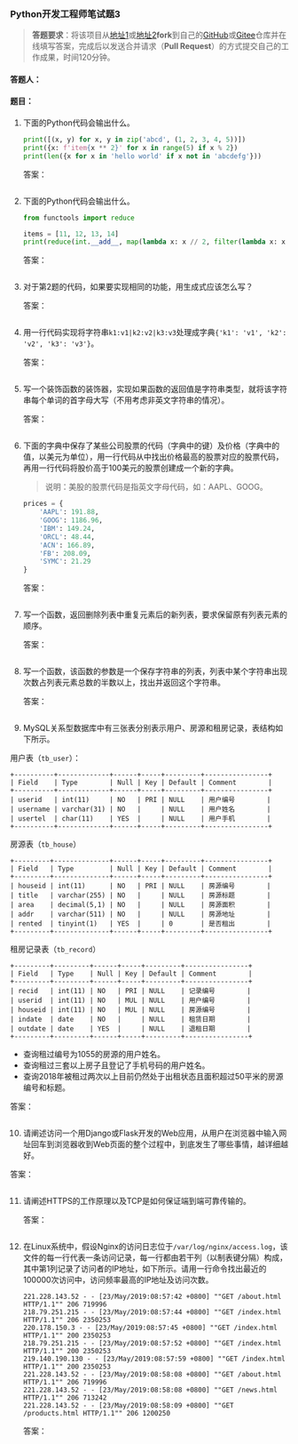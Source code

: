 ### Python开发工程师笔试题3

> **答题要求**：将该项目从[地址1](<https://github.com/jackfrued/python-interview-2019>)或[地址2](<https://gitee.com/jackfrued/python-interview-2019>)**fork**到自己的[GitHub](<https://github.com/>)或[Gitee](https://gitee.com)仓库并在线填写答案，完成后以发送合并请求（**Pull Request**）的方式提交自己的工作成果，时间120分钟。

#### 答题人：

#### 题目：

1. 下面的Python代码会输出什么。

   ```Python
   print([(x, y) for x, y in zip('abcd', (1, 2, 3, 4, 5))])
   print({x: f'item{x ** 2}' for x in range(5) if x % 2})
   print(len({x for x in 'hello world' if x not in 'abcdefg'}))
   ```

   答案：

   ```
   
   ```

2. 下面的Python代码会输出什么。

   ```Python
   from functools import reduce
   
   items = [11, 12, 13, 14] 
   print(reduce(int.__add__, map(lambda x: x // 2, filter(lambda x: x ** 2 > 150, items))))
   ```

   答案：

   ```
   
   ```

3. 对于第2题的代码，如果要实现相同的功能，用生成式应该怎么写？

   答案：

   ```Python
   
   ```

4. 用一行代码实现将字符串`k1:v1|k2:v2|k3:v3`处理成字典`{'k1': 'v1', 'k2': 'v2', 'k3': 'v3'}`。

   答案：

   ```Python
   
   ```

5. 写一个装饰函数的装饰器，实现如果函数的返回值是字符串类型，就将该字符串每个单词的首字母大写（不用考虑非英文字符串的情况）。

   答案：

   ```Python
   
   ```

6. 下面的字典中保存了某些公司股票的代码（字典中的键）及价格（字典中的值，以美元为单位），用一行代码从中找出价格最高的股票对应的股票代码，再用一行代码将股价高于100美元的股票创建成一个新的字典。

   > 说明：美股的股票代码是指英文字母代码，如：AAPL、GOOG。

   ```Python
   prices = {
       'AAPL': 191.88,
       'GOOG': 1186.96,
       'IBM': 149.24,
       'ORCL': 48.44,
       'ACN': 166.89,
       'FB': 208.09,
       'SYMC': 21.29
   }
   ```

   答案：

   ```Python
   
   ```

7. 写一个函数，返回删除列表中重复元素后的新列表，要求保留原有列表元素的顺序。

   答案：

   ```Python
   
   ```

8. 写一个函数，该函数的参数是一个保存字符串的列表，列表中某个字符串出现次数占列表元素总数的半数以上，找出并返回这个字符串。

   答案：

   ```Python
   
   ```

9. MySQL关系型数据库中有三张表分别表示用户、房源和租房记录，表结构如下所示。

  用户表（`tb_user`）：

  ```
  +----------+-------------+------+-----+---------+----------------+
  | Field    | Type        | Null | Key | Default | Comment        |
  +----------+-------------+------+-----+---------+----------------+
  | userid   | int(11)     | NO   | PRI | NULL    | 用户编号        |
  | username | varchar(31) | NO   |     | NULL    | 用户姓名        |
  | usertel  | char(11)    | YES  |     | NULL    | 用户手机        |
  +----------+-------------+------+-----+---------+----------------+
  ```

  房源表（`tb_house`）

  ```
  +---------+--------------+------+-----+---------+----------------+
  | Field   | Type         | Null | Key | Default | Comment        |
  +---------+--------------+------+-----+---------+----------------+
  | houseid | int(11)      | NO   | PRI | NULL    | 房源编号        |
  | title   | varchar(255) | NO   |     | NULL    | 房源标题        |
  | area    | decimal(5,1) | NO   |     | NULL    | 房源面积        |
  | addr    | varchar(511) | NO   |     | NULL    | 房源地址        |
  | rented  | tinyint(1)   | YES  |     | 0       | 是否租出        |
  +---------+--------------+------+-----+---------+----------------+
  ```

  租房记录表（`tb_record`）

  ```
  +---------+---------+------+-----+---------+----------------+
  | Field   | Type    | Null | Key | Default | Comment        |
  +---------+---------+------+-----+---------+----------------+
  | recid   | int(11) | NO   | PRI | NULL    | 记录编号        |
  | userid  | int(11) | NO   | MUL | NULL    | 用户编号        |
  | houseid | int(11) | NO   | MUL | NULL    | 房源编号        |
  | indate  | date    | NO   |     | NULL    | 租赁日期        |
  | outdate | date    | YES  |     | NULL    | 退租日期        |
  +---------+---------+------+-----+---------+----------------+
  ```

  - 查询租过编号为1055的房源的用户姓名。
  - 查询租过三套以上房子且登记了手机号码的用户姓名。
  - 查询2018年被租过两次以上目前仍然处于出租状态且面积超过50平米的房源编号和标题。

  答案：

  ```SQL
  
  ```

10. 请阐述访问一个用Django或Flask开发的Web应用，从用户在浏览器中输入网址回车到浏览器收到Web页面的整个过程中，到底发生了哪些事情，越详细越好。

  答案：

  ```
  
  ```

11. 请阐述HTTPS的工作原理以及TCP是如何保证端到端可靠传输的。

    答案：

    ```
    
    ```

12. 在Linux系统中，假设Nginx的访问日志位于`/var/log/nginx/access.log`，该文件的每一行代表一条访问记录，每一行都由若干列（以制表键分隔）构成，其中第1列记录了访问者的IP地址，如下所示。请用一行命令找出最近的100000次访问中，访问频率最高的IP地址及访问次数。

    ```
    221.228.143.52 - - [23/May/2019:08:57:42 +0800] ""GET /about.html HTTP/1.1"" 206 719996
    218.79.251.215 - - [23/May/2019:08:57:44 +0800] ""GET /index.html HTTP/1.1"" 206 2350253
    220.178.150.3 - - [23/May/2019:08:57:45 +0800] ""GET /index.html HTTP/1.1"" 200 2350253
    218.79.251.215 - - [23/May/2019:08:57:52 +0800] ""GET /index.html HTTP/1.1"" 200 2350253
    219.140.190.130 - - [23/May/2019:08:57:59 +0800] ""GET /index.html HTTP/1.1"" 200 2350253
    221.228.143.52 - - [23/May/2019:08:58:08 +0800] ""GET /about.html HTTP/1.1"" 206 719996
    221.228.143.52 - - [23/May/2019:08:58:08 +0800] ""GET /news.html HTTP/1.1"" 206 713242
    221.228.143.52 - - [23/May/2019:08:58:09 +0800] ""GET /products.html HTTP/1.1"" 206 1200250
    ```

    答案：

    ```Shell
    
    ```

